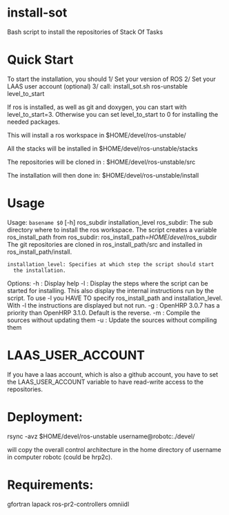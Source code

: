 install-sot
===========
Bash script to install the repositories of Stack Of Tasks

Quick Start
===========

To start the installation, you should
1/ Set your version of ROS
2/ Set your LAAS user account (optional)
3/ call:
install_sot.sh ros-unstable level_to_start

If ros is installed, as well as git and doxygen,
you can start with level_to_start=3.
Otherwise you can set level_to_start to 0 for installing
the needed packages.

This will install a ros workspace in
$HOME/devel/ros-unstable/

All the stacks will be installed in 
$HOME/devel/ros-unstable/stacks

The repositories will be cloned in :
$HOME/devel/ros-unstable/src

The installation will then done in:
$HOME/devel/ros-unstable/install

Usage
=====

Usage: `basename $0` [-h] ros_subdir installation_level
    ros_subdir: The sub directory where to install the ros workspace.
      The script creates a variable ros_install_path from ros_subdir:
      ros_install_path=$HOME/devel/$ros_subdir
      The git repositories are cloned in ros_install_path/src and
      installed in ros_install_path/install.
  
    installation_level: Specifies at which step the script should start
      the installation.
  
  Options:
     -h : Display help
     -l : Display the steps where the script can be started for installing.
          This also display the internal instructions run by the script.
          To use -l you HAVE TO specify ros_install_path and installation_level.
          With -l the instructions are displayed but not run.
     -g : OpenHRP 3.0.7 has a priority than OpenHRP 3.1.0. Default is the reverse.
     -m : Compile the sources without updating them
     -u : Update the sources without compiling them

LAAS_USER_ACCOUNT
=================
If you have a laas account, which is also a github account, you have to set 
the LAAS_USER_ACCOUNT variable to have read-write access to the repositories.

Deployment:
==========
rsync -avz $HOME/devel/ros-unstable username@robotc:./devel/

will copy the overall control architecture in
the home directory of username in computer robotc (could be hrp2c).


Requirements:
=============
gfortran
lapack
ros-pr2-controllers
omniidl

